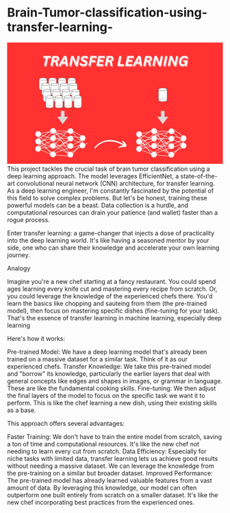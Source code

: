 # Brain-Tumor-classification-using-transfer-learning-
![Transfer Learning](https://github.com/Phantom1746a/Brain-Tumor-classification-using-transfer-learning-/blob/main/TRANSFER%20LEARNING.jpg)
This project tackles the crucial task of brain tumor classification using a deep learning approach. The model leverages EfficientNet, a state-of-the-art convolutional neural network (CNN) architecture, for transfer learning.
As a deep learning engineer, I'm constantly fascinated by the potential of this field to solve complex problems. But let's be honest, training these powerful models can be a beast. Data collection is a hurdle, and computational resources can drain your patience (and wallet) faster than a rogue process.

Enter transfer learning: a game-changer that injects a dose of practicality into the deep learning world. It's like having a seasoned mentor by your side, one who can share their knowledge and accelerate your own learning journey.

Analogy

Imagine you're a new chef starting at a fancy restaurant. You could spend ages learning every knife cut and mastering every recipe from scratch. Or, you could leverage the knowledge of the experienced chefs there. You'd learn the basics like chopping and sauteing from them (the pre-trained model), then focus on mastering specific dishes (fine-tuning for your task). That's the essence of transfer learning in machine learning, especially deep learning

Here's how it works:

Pre-trained Model: We have a deep learning model that's already been trained on a massive dataset for a similar task. Think of it as our experienced chefs.
Transfer Knowledge: We take this pre-trained model and "borrow" its knowledge, particularly the earlier layers that deal with general concepts like edges and shapes in images, or grammar in language. These are like the fundamental cooking skills.
Fine-tuning: We then adjust the final layers of the model to focus on the specific task we want it to perform. This is like the chef learning a new dish, using their existing skills as a base.
 
This approach offers several advantages:

Faster Training: We don't have to train the entire model from scratch, saving a ton of time and computational resources. It's like the new chef not needing to learn every cut from scratch.
Data Efficiency: Especially for niche tasks with limited data, transfer learning lets us achieve good results without needing a massive dataset. We can leverage the knowledge from the pre-training on a similar but broader dataset.
Improved Performance: The pre-trained model has already learned valuable features from a vast amount of data. By leveraging this knowledge, our model can often outperform one built entirely from scratch on a smaller dataset. It's like the new chef incorporating best practices from the experienced ones.
